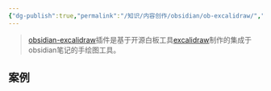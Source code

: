 ```yaml
---
{"dg-publish":true,"permalink":"/知识/内容创作/obsidian/ob-excalidraw/","title":"Excalidraw","tags":["doc","obsidian"],"noteIcon":""}
---
```



> [obsidian-excalidraw](https://github.com/zsviczian/obsidian-excalidraw-plugin)插件是基于开源白板工具[excalidraw](https://github.com/excalidraw/excalidraw)制作的集成于obsidian笔记的手绘图工具。

## 案例

```excalidraw

```